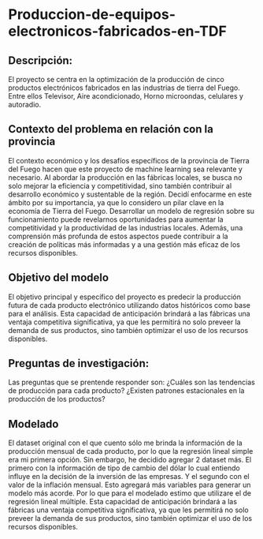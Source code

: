 # Produccion-de-equipos-electronicos-fabricados-en-TDF

## Descripción:

El proyecto se centra en la optimización de la producción de cinco productos
electrónicos fabricados en las industrias de tierra del Fuego. Entre ellos Televisor,
Aire acondicionado, Horno microondas, celulares y autoradio.


## Contexto del problema en relación con la provincia

El contexto económico y los desafíos específicos de la provincia de Tierra del Fuego
hacen que este proyecto de machine learning sea relevante y necesario. Al abordar
la producción en las fábricas locales, se busca no solo mejorar la eficiencia y
competitividad, sino también contribuir al desarrollo económico y sustentable de la
región.
Decidí enfocarme en este ámbito por su importancia, ya que lo considero un pilar
clave en la economía de Tierra del Fuego. Desarrollar un modelo de regresión
sobre su funcionamiento puede revelarnos oportunidades para aumentar la
competitividad y la productividad de las industrias locales. Además, una
comprensión más profunda de estos aspectos puede contribuir a la creación de
políticas más informadas y a una gestión más eficaz de los recursos disponibles.


## Objetivo del modelo

El objetivo principal y específico del proyecto es predecir la producción futura de
cada producto electrónico utilizando datos históricos como base para el análisis.
Esta capacidad de anticipación brindará a las fábricas una ventaja competitiva
significativa, ya que les permitirá no solo preveer la demanda de sus productos,
sino también optimizar el uso de los recursos disponibles.

## Preguntas de investigación:

Las preguntas que se prentende responder son: ¿Cuáles son las
tendencias de producción para cada producto? ¿Existen patrones estacionales en la
producción de los productos?

## Modelado

El dataset original con el que cuento sólo me brinda la información de la
producción mensual de cada producto, por lo que la regresión lineal simple era mi
primera opción. Sin embargo, he decidido agregar 2 dataset más. El primero con la
información de tipo de cambio del dólar lo cual entiendo influye en la decisión de
la inversión de las empresas. Y el segundo con el valor de la inflación mensual. Esto
agregará más variables para generar un modelo más acorde. Por lo que para el
modelado estimo que utilizare el de regresión lineal múltiple.
Esta capacidad de anticipación brindará a las fábricas una ventaja competitiva
significativa, ya que les permitirá no solo preveer la demanda de sus productos,
sino también optimizar el uso de los recursos disponibles.


